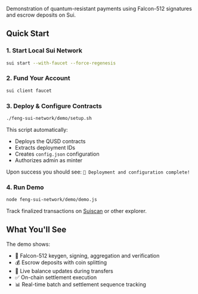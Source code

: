Demonstration of quantum-resistant payments using Falcon-512 signatures and escrow deposits on Sui.

## Quick Start

### 1. Start Local Sui Network
```bash
sui start --with-faucet --force-regenesis
```

### 2. Fund Your Account
```bash
sui client faucet
```

### 3. Deploy & Configure Contracts
```bash
./feng-sui-network/demo/setup.sh
```
This script automatically:
- Deploys the QUSD contracts
- Extracts deployment IDs
- Creates `config.json` configuration
- Authorizes admin as minter

Upon success you should see: `🎉 Deployment and configuration complete!`

### 4. Run Demo
```bash
node feng-sui-network/demo/demo.js
```
Track finalized transactions on [Suiscan](https://custom.suiscan.xyz/) or other explorer.

## What You'll See

The demo shows:
- 🔐 Falcon-512 keygen, signing, aggregation and verification
- 💰 Escrow deposits with coin splitting
- 🔄 Live balance updates during transfers
- ✅ On-chain settlement execution
- 📊 Real-time batch and settlement sequence tracking
